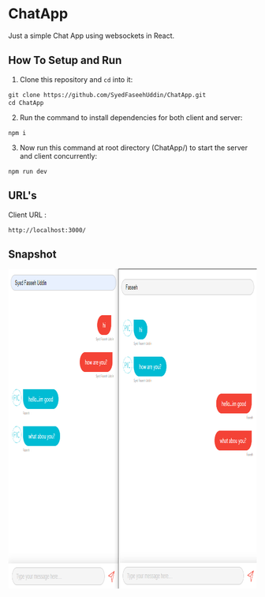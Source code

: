 # ChatApp
Just a simple Chat App using websockets in React.

## How To Setup and Run

1. Clone this repository and `cd` into it:

```
git clone https://github.com/SyedFaseehUddin/ChatApp.git
cd ChatApp
```
2. Run the command to install dependencies for both client and server:

```
npm i
```
3. Now run this command at root directory (ChatApp/) to start the server and client concurrently:

```
npm run dev
```

## URL's

Client URL :
```
http://localhost:3000/
```

## Snapshot

<img src="https://github.com/SyedFaseehUddin/ChatApp/blob/master/chatApp.PNG" height="648px" width="925px">
